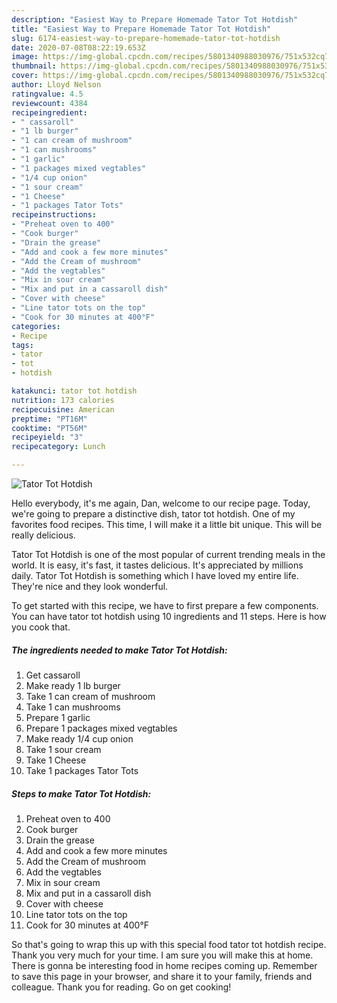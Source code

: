 ```yaml
---
description: "Easiest Way to Prepare Homemade Tator Tot Hotdish"
title: "Easiest Way to Prepare Homemade Tator Tot Hotdish"
slug: 6174-easiest-way-to-prepare-homemade-tator-tot-hotdish
date: 2020-07-08T08:22:19.653Z
image: https://img-global.cpcdn.com/recipes/5801340988030976/751x532cq70/tator-tot-hotdish-recipe-main-photo.jpg
thumbnail: https://img-global.cpcdn.com/recipes/5801340988030976/751x532cq70/tator-tot-hotdish-recipe-main-photo.jpg
cover: https://img-global.cpcdn.com/recipes/5801340988030976/751x532cq70/tator-tot-hotdish-recipe-main-photo.jpg
author: Lloyd Nelson
ratingvalue: 4.5
reviewcount: 4384
recipeingredient:
- " cassaroll"
- "1 lb burger"
- "1 can cream of mushroom"
- "1 can mushrooms"
- "1 garlic"
- "1 packages mixed vegtables"
- "1/4 cup onion"
- "1 sour cream"
- "1 Cheese"
- "1 packages Tator Tots"
recipeinstructions:
- "Preheat oven to 400"
- "Cook burger"
- "Drain the grease"
- "Add and cook a few more minutes"
- "Add the Cream of mushroom"
- "Add the vegtables"
- "Mix in sour cream"
- "Mix and put in a cassaroll dish"
- "Cover with cheese"
- "Line tator tots on the top"
- "Cook for 30 minutes at 400°F"
categories:
- Recipe
tags:
- tator
- tot
- hotdish

katakunci: tator tot hotdish 
nutrition: 173 calories
recipecuisine: American
preptime: "PT16M"
cooktime: "PT56M"
recipeyield: "3"
recipecategory: Lunch

---
```



![Tator Tot Hotdish](https://img-global.cpcdn.com/recipes/5801340988030976/751x532cq70/tator-tot-hotdish-recipe-main-photo.jpg)

Hello everybody, it's me again, Dan, welcome to our recipe page. Today, we're going to prepare a distinctive dish, tator tot hotdish. One of my favorites food recipes. This time, I will make it a little bit unique. This will be really delicious.

Tator Tot Hotdish is one of the most popular of current trending meals in the world. It is easy, it's fast, it tastes delicious. It's appreciated by millions daily. Tator Tot Hotdish is something which I have loved my entire life. They're nice and they look wonderful.




To get started with this recipe, we have to first prepare a few components. You can have tator tot hotdish using 10 ingredients and 11 steps. Here is how you cook that.

<!--inarticleads1-->

##### The ingredients needed to make Tator Tot Hotdish:

1. Get  cassaroll
1. Make ready 1 lb burger
1. Take 1 can cream of mushroom
1. Take 1 can mushrooms
1. Prepare 1 garlic
1. Prepare 1 packages mixed vegtables
1. Make ready 1/4 cup onion
1. Take 1 sour cream
1. Take 1 Cheese
1. Take 1 packages Tator Tots




<!--inarticleads2-->

##### Steps to make Tator Tot Hotdish:

1. Preheat oven to 400
1. Cook burger
1. Drain the grease
1. Add and cook a few more minutes
1. Add the Cream of mushroom
1. Add the vegtables
1. Mix in sour cream
1. Mix and put in a cassaroll dish
1. Cover with cheese
1. Line tator tots on the top
1. Cook for 30 minutes at 400°F




So that's going to wrap this up with this special food tator tot hotdish recipe. Thank you very much for your time. I am sure you will make this at home. There is gonna be interesting food in home recipes coming up. Remember to save this page in your browser, and share it to your family, friends and colleague. Thank you for reading. Go on get cooking!
